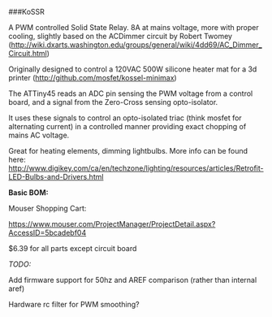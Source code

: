 ###KoSSR

A PWM controlled Solid State Relay. 8A at mains voltage, more with proper cooling, slightly based on the ACDimmer circuit by Robert Twomey (http://wiki.dxarts.washington.edu/groups/general/wiki/4dd69/AC_Dimmer_Circuit.html)

Originally designed to control a 120VAC 500W silicone heater mat for a 3d printer (http://github.com/mosfet/kossel-minimax)

The ATTiny45 reads an ADC pin sensing the PWM voltage from a control board, and a signal from the Zero-Cross sensing opto-isolator.

It uses these signals to control an opto-isolated triac (think mosfet for alternating current) in a controlled manner providing exact chopping of mains AC voltage.

Great for heating elements, dimming lightbulbs. More info can be found here: http://www.digikey.com/ca/en/techzone/lighting/resources/articles/Retrofit-LED-Bulbs-and-Drivers.html




**Basic BOM:**

Mouser Shopping Cart:

https://www.mouser.com/ProjectManager/ProjectDetail.aspx?AccessID=5bcadebf04

$6.39 for all parts except circuit board


*TODO:*

Add firmware support for 50hz and AREF comparison (rather than internal aref)

Hardware rc filter for PWM smoothing?